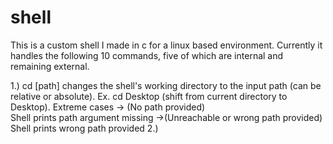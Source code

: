 # shell
This is a custom shell I made in c for a linux based environment. Currently it handles the following 10 commands, five of which are internal and remaining external.

1.) cd [path]
  changes the shell's working directory to the input path (can be relative or absolute).
  Ex. cd Desktop (shift from current directory to Desktop).
  Extreme cases -> (No path provided)
  <br/>
    Shell prints path argument missing
                ->(Unreachable or wrong path provided)
    Shell prints wrong path provided
2.)
